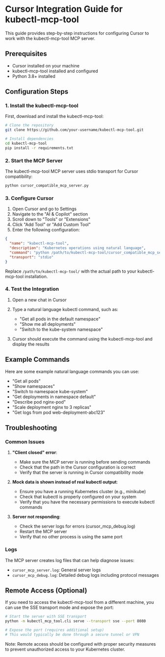 # Cursor Integration Guide for kubectl-mcp-tool

This guide provides step-by-step instructions for configuring Cursor to work with the kubectl-mcp-tool MCP server.

## Prerequisites

- Cursor installed on your machine
- kubectl-mcp-tool installed and configured
- Python 3.8+ installed

## Configuration Steps

### 1. Install the kubectl-mcp-tool

First, download and install the kubectl-mcp-tool:

```bash
# Clone the repository
git clone https://github.com/your-username/kubectl-mcp-tool.git

# Install dependencies
cd kubectl-mcp-tool
pip install -r requirements.txt
```

### 2. Start the MCP Server

The kubectl-mcp-tool MCP server uses stdio transport for Cursor compatibility:

```bash
python cursor_compatible_mcp_server.py
```

### 3. Configure Cursor

1. Open Cursor and go to Settings
2. Navigate to the "AI & Copilot" section
3. Scroll down to "Tools" or "Extensions"
4. Click "Add Tool" or "Add Custom Tool"
5. Enter the following configuration:

```json
{
  "name": "kubectl-mcp-tool",
  "description": "Kubernetes operations using natural language",
  "command": "python /path/to/kubectl-mcp-tool/cursor_compatible_mcp_server.py",
  "transport": "stdio"
}
```

Replace `/path/to/kubectl-mcp-tool/` with the actual path to your kubectl-mcp-tool installation.

### 4. Test the Integration

1. Open a new chat in Cursor
2. Type a natural language kubectl command, such as:
   - "Get all pods in the default namespace"
   - "Show me all deployments"
   - "Switch to the kube-system namespace"

3. Cursor should execute the command using the kubectl-mcp-tool and display the results

## Example Commands

Here are some example natural language commands you can use:

- "Get all pods"
- "Show namespaces"
- "Switch to namespace kube-system"
- "Get deployments in namespace default"
- "Describe pod nginx-pod"
- "Scale deployment nginx to 3 replicas"
- "Get logs from pod web-deployment-abc123"

## Troubleshooting

### Common Issues

1. **"Client closed" error**:
   - Make sure the MCP server is running before sending commands
   - Check that the path in the Cursor configuration is correct
   - Verify that the server is running in Cursor compatibility mode

2. **Mock data is shown instead of real kubectl output**:
   - Ensure you have a running Kubernetes cluster (e.g., minikube)
   - Check that kubectl is properly configured on your system
   - Verify that you have the necessary permissions to execute kubectl commands

3. **Server not responding**:
   - Check the server logs for errors (cursor_mcp_debug.log)
   - Restart the MCP server
   - Verify that no other process is using the same port

### Logs

The MCP server creates log files that can help diagnose issues:

- `cursor_mcp_server.log`: General server logs
- `cursor_mcp_debug.log`: Detailed debug logs including protocol messages

## Remote Access (Optional)

If you need to access the kubectl-mcp-tool from a different machine, you can use the SSE transport mode and expose the port:

```bash
# Start the server with SSE transport
python -m kubectl_mcp_tool.cli serve --transport sse --port 8080

# Expose the port (requires additional setup)
# This would typically be done through a secure tunnel or VPN
```

Note: Remote access should be configured with proper security measures to prevent unauthorized access to your Kubernetes cluster.

